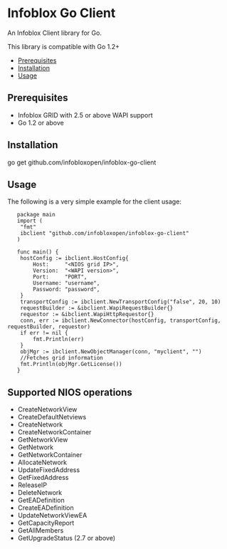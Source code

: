 # Infoblox Go Client

An Infoblox Client library for Go.

This library is compatible with Go 1.2+

- [Prerequisites](#Prerequisites)
- [Installation](#Installation)
- [Usage](#Usage)

## Prerequisites
   * Infoblox GRID with 2.5 or above WAPI support
   * Go 1.2 or above

## Installation
   go get github.com/infobloxopen/infoblox-go-client

## Usage

   The following is a very simple example for the client usage:

       package main
       import (
   	    "fmt"
   	    ibclient "github.com/infobloxopen/infoblox-go-client"
       )

       func main() {
   	    hostConfig := ibclient.HostConfig{
   		    Host:     "<NIOS grid IP>",
   		    Version:  "<WAPI version>",
   		    Port:     "PORT",
   		    Username: "username",
   		    Password: "password",
   	    }
   	    transportConfig := ibclient.NewTransportConfig("false", 20, 10)
   	    requestBuilder := &ibclient.WapiRequestBuilder{}
   	    requestor := &ibclient.WapiHttpRequestor{}
   	    conn, err := ibclient.NewConnector(hostConfig, transportConfig, requestBuilder, requestor)
   	    if err != nil {
   		    fmt.Println(err)
   	    }
   	    objMgr := ibclient.NewObjectManager(conn, "myclient", "")
   	    //Fetches grid information
   	    fmt.Println(objMgr.GetLicense())
       }

## Supported NIOS operations

   * CreateNetworkView
   * CreateDefaultNetviews
   * CreateNetwork
   * CreateNetworkContainer
   * GetNetworkView
   * GetNetwork
   * GetNetworkContainer
   * AllocateNetwork
   * UpdateFixedAddress
   * GetFixedAddress
   * ReleaseIP
   * DeleteNetwork
   * GetEADefinition
   * CreateEADefinition
   * UpdateNetworkViewEA
   * GetCapacityReport
   * GetAllMembers
   * GetUpgradeStatus (2.7 or above)

